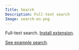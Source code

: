 ```yaml
---
Title: Search
Description: Full-text search
Image: search-en.png
---
```

Full-text search.
[Install extension](https://github.com/datenstrom/yellow-extensions/tree/master/features/search).

[See example search](/search/query:how%20to%20make/).